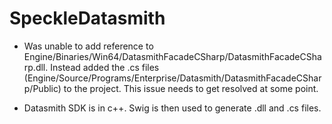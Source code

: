 # SpeckleDatasmith

- Was unable to add reference to Engine/Binaries/Win64/DatasmithFacadeCSharp/DatasmithFacadeCSharp.dll. Instead added the .cs files (Engine/Source/Programs/Enterprise/Datasmith/DatasmithFacadeCSharp/Public) to the project. This issue needs to get resolved at some point.

- Datasmith SDK is in c++. Swig is then used to generate .dll and .cs files.